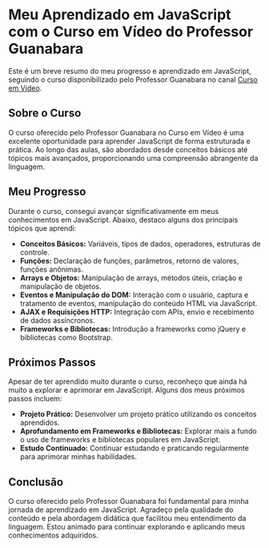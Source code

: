 # Meu Aprendizado em JavaScript com o Curso em Vídeo do Professor Guanabara

Este é um breve resumo do meu progresso e aprendizado em JavaScript, seguindo o curso disponibilizado pelo Professor Guanabara no canal [Curso em Vídeo](https://www.cursoemvideo.com/).

## Sobre o Curso

O curso oferecido pelo Professor Guanabara no Curso em Vídeo é uma excelente oportunidade para aprender JavaScript de forma estruturada e prática. Ao longo das aulas, são abordados desde conceitos básicos até tópicos mais avançados, proporcionando uma compreensão abrangente da linguagem.

## Meu Progresso

Durante o curso, consegui avançar significativamente em meus conhecimentos em JavaScript. Abaixo, destaco alguns dos principais tópicos que aprendi:

- **Conceitos Básicos:** Variáveis, tipos de dados, operadores, estruturas de controle.
- **Funções:** Declaração de funções, parâmetros, retorno de valores, funções anônimas.
- **Arrays e Objetos:** Manipulação de arrays, métodos úteis, criação e manipulação de objetos.
- **Eventos e Manipulação do DOM:** Interação com o usuário, captura e tratamento de eventos, manipulação do conteúdo HTML via JavaScript.
- **AJAX e Requisições HTTP:** Integração com APIs, envio e recebimento de dados assíncronos.
- **Frameworks e Bibliotecas:** Introdução a frameworks como jQuery e bibliotecas como Bootstrap.

## Próximos Passos

Apesar de ter aprendido muito durante o curso, reconheço que ainda há muito a explorar e aprimorar em JavaScript. Alguns dos meus próximos passos incluem:

- **Projeto Prático:** Desenvolver um projeto prático utilizando os conceitos aprendidos.
- **Aprofundamento em Frameworks e Bibliotecas:** Explorar mais a fundo o uso de frameworks e bibliotecas populares em JavaScript.
- **Estudo Continuado:** Continuar estudando e praticando regularmente para aprimorar minhas habilidades.

## Conclusão

O curso oferecido pelo Professor Guanabara foi fundamental para minha jornada de aprendizado em JavaScript. Agradeço pela qualidade do conteúdo e pela abordagem didática que facilitou meu entendimento da linguagem. Estou animado para continuar explorando e aplicando meus conhecimentos adquiridos.

